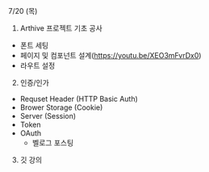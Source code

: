 7/20 (목)

1. Arthive 프로젝트 기초 공사
- 폰트 세팅
- 페이지 및 컴포넌트 설계(https://youtu.be/XEO3mFvrDx0)
- 라우트 설정

2. 인증/인가
- Requset Header (HTTP Basic Auth)
- Brower Storage (Cookie)
- Server (Session)
- Token
- OAuth
  - 벨로그 포스팅

3. 깃 강의